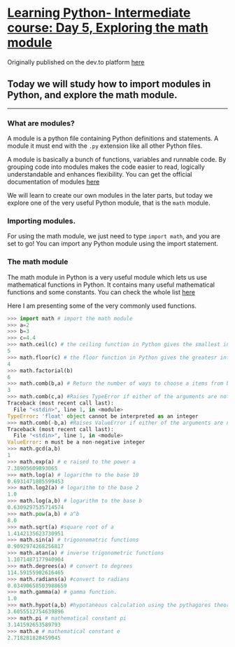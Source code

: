 # [Learning Python- Intermediate course: Day 5, Exploring the math module](https://dev.to/aatmaj/learning-python-intermediate-course-day-5-exploring-the-math-module-5alo)

Originally published on the dev.to platform [here](https://dev.to/aatmaj/learning-python-intermediate-course-day-5-exploring-the-math-module-5alo)

Today we will study how to import modules in Python, and explore the math module. 
---
_____
### What are  modules?
A module is a python file containing Python definitions and statements. A module  it must end with the `.py` extension like all other Python files. 

A module is basically a bunch of functions, variables and runnable  code. By grouping code into modules makes the code easier to read, logically understandable and enhances flexibility.
You can get the official documentation of modules [here](https://docs.python.org/3/tutorial/modules.html)

We will learn to create our own modules in the later parts, but today we explore one of the very useful Python module, that is the `math` module.

### Importing modules.
For using the math module, we just need to type `import math`, and you are set to go! You can import any Python module using the import statement.

### The math module
The math module in Python is a very useful module which lets us use mathematical functions in Python. It contains many useful mathematical functions and some constants. You can check the whole list [here](https://docs.python.org/3/library/math.html#math.log)

Here I am presenting some of the very commonly used functions.
```python
>>> import math # import the math module
>>> a=2
>>> b=3
>>> c=4.4
>>> math.ceil(c) # the ceiling function in Python gives the smallest integer greater than or equal to the number.
5
>>> math.floor(c) # the floor function in Python gives the greatesr integer less than or equal to the number.
4
>>> math.factorial(b)
6
>>> math.comb(b,a) # Return the number of ways to choose a items from b items without repetition and without order.
3
>>> math.comb(c,a) #Raises TypeError if either of the arguments are not integers
Traceback (most recent call last):
  File "<stdin>", line 1, in <module>
TypeError: 'float' object cannot be interpreted as an integer
>>> math.comb(-b,a) #Raises ValueError if either of the arguments are negative.
Traceback (most recent call last):
  File "<stdin>", line 1, in <module>
ValueError: n must be a non-negative integer
>>> math.gcd(a,b)
1
>>> math.exp(a) # e raised to the power a
7.38905609893065
>>> math.log(a) # logarithm to the base 10
0.6931471805599453
>>> math.log2(a) # logarithm to the base 2
1.0
>>> math.log(a,b) # logarithm to the base b
0.6309297535714574
>>> math.pow(a,b) # a^b
8.0
>>> math.sqrt(a) #square root of a
1.4142135623730951
>>> math.sin(a) # trigoonomatric functions
0.9092974268256817
>>> math.atan(a) # inverse trigonometric functions
1.1071487177940904
>>> math.degrees(a) # convert to degrees
114.59155902616465
>>> math.radians(a) #convert to radians
0.03490658503988659
>>> math.gamma(a) # gamma function.
1.0
>>> math.hypot(a,b) #hypotaneous calculation using the pythagores theorem.
3.6055512754639896
>>> math.pi # mathematical constant pi
3.141592653589793
>>> math.e # mathematical constant e
2.718281828459045

```





